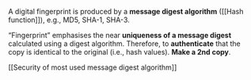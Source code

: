 A digital fingerprint is produced by a **message digest algorithm** ([[Hash function]]), e.g., MD5, SHA-1, SHA-3.

“Fingerprint” emphasises the near **uniqueness of a message digest** calculated using a digest algorithm. Therefore, to **authenticate** that the copy is identical to the original (i.e., hash values). **Make a 2nd copy**.

[[Security of most used message digest algorithm]]
